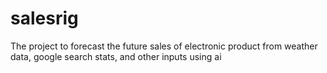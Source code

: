 # salesrig
The project to forecast the future sales of electronic product from weather data, google search stats, and other inputs using ai
